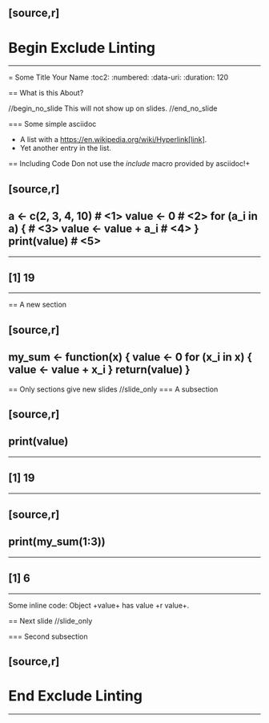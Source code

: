

[source,r]
----
# Begin Exclude Linting
----


= Some Title
Your Name
:toc2:
:numbered:
:data-uri:
:duration: 120

== What is this About?

//begin_no_slide
This will not show up on slides.
//end_no_slide

=== Some simple asciidoc

* A list with a https://en.wikipedia.org/wiki/Hyperlink[link].
* Yet another entry in the list.

== Including Code
Don not use the _include_ macro provided by asciidoc!+ 


[source,r]
----
a  <- c(2, 3, 4, 10) # <1>
value <- 0 # <2>
for (a_i in a) { # <3>
    value <- value + a_i  # <4>
}
print(value) # <5>
----

----
## [1] 19
----




== A new section



[source,r]
----
my_sum <- function(x) {
    value <- 0
    for (x_i in x) {
        value <- value + x_i 
    }
    return(value)
}
----


== Only sections give new slides //slide_only
=== A subsection


[source,r]
----
print(value)
----

----
## [1] 19
----





[source,r]
----
print(my_sum(1:3))
----

----
## [1] 6
----



Some inline code: Object +value+ has value +r value+.

== Next slide //slide_only

=== Second subsection


[source,r]
----
# End Exclude Linting
----


